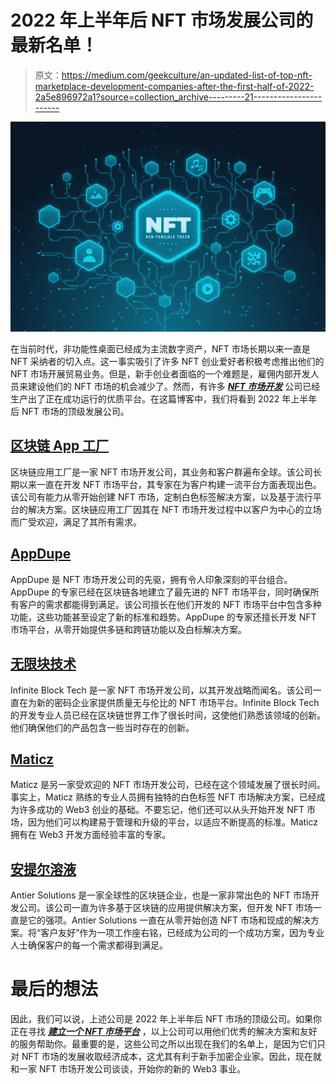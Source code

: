 # 2022 年上半年后 NFT 市场发展公司的最新名单！

> 原文：<https://medium.com/geekculture/an-updated-list-of-top-nft-marketplace-development-companies-after-the-first-half-of-2022-2a5e896972a1?source=collection_archive---------21----------------------->

![](img/0e77cfed2e8f5ab568107bb7aa323d97.png)

在当前时代，非功能性桌面已经成为主流数字资产，NFT 市场长期以来一直是 NFT 采纳者的切入点。这一事实吸引了许多 NFT 创业爱好者积极考虑推出他们的 NFT 市场开展贸易业务。但是，新手创业者面临的一个难题是，雇佣内部开发人员来建设他们的 NFT 市场的机会减少了。然而，有许多 [***NFT 市场开发***](https://bit.ly/3HAcCs3) 公司已经生产出了正在成功运行的优质平台。在这篇博客中，我们将看到 2022 年上半年后 NFT 市场的顶级发展公司。

## [区块链 App 工厂](https://bit.ly/3HAcCs3)

区块链应用工厂是一家 NFT 市场开发公司，其业务和客户群遍布全球。该公司长期以来一直在开发 NFT 市场平台，其专家在为客户构建一流平台方面表现出色。该公司有能力从零开始创建 NFT 市场，定制白色标签解决方案，以及基于流行平台的解决方案。区块链应用工厂因其在 NFT 市场开发过程中以客户为中心的立场而广受欢迎，满足了其所有需求。

## [AppDupe](https://bit.ly/3b0Gv8H)

AppDupe 是 NFT 市场开发公司的先驱，拥有令人印象深刻的平台组合。AppDupe 的专家已经在区块链各地建立了最先进的 NFT 市场平台，同时确保所有客户的需求都能得到满足。该公司擅长在他们开发的 NFT 市场平台中包含多种功能，这些功能甚至设定了新的标准和趋势。AppDupe 的专家还擅长开发 NFT 市场平台，从零开始提供多链和跨链功能以及白标解决方案。

## [无限块技术](https://bit.ly/39vfoCq)

Infinite Block Tech 是一家 NFT 市场开发公司，以其开发战略而闻名。该公司一直在为新的密码企业家提供质量无与伦比的 NFT 市场平台。Infinite Block Tech 的开发专业人员已经在区块链世界工作了很长时间，这使他们熟悉该领域的创新。他们确保他们的产品包含一些当时存在的创新。

## [Maticz](https://bit.ly/3tEesm9)

Maticz 是另一家受欢迎的 NFT 市场开发公司，已经在这个领域发展了很长时间。事实上，Maticz 熟练的专业人员拥有独特的白色标签 NFT 市场解决方案，已经成为许多成功的 Web3 创业的基础。不要忘记，他们还可以从头开始开发 NFT 市场，因为他们可以构建易于管理和升级的平台，以适应不断提高的标准。Maticz 拥有在 Web3 开发方面经验丰富的专家。

## [安提尔溶液](https://bit.ly/3NW8gOv)

Antier Solutions 是一家全球性的区块链企业，也是一家非常出色的 NFT 市场开发公司。该公司一直为许多基于区块链的应用提供解决方案，但开发 NFT 市场一直是它的强项。Antier Solutions 一直在从零开始创造 NFT 市场和现成的解决方案。将“客户友好”作为一项工作座右铭，已经成为公司的一个成功方案，因为专业人士确保客户的每一个需求都得到满足。

# 最后的想法

因此，我们可以说，上述公司是 2022 年上半年后 NFT 市场的顶级公司。如果你正在寻找 [***建立一个 NFT 市场平台***](https://bit.ly/3HAcCs3) ，以上公司可以用他们优秀的解决方案和友好的服务帮助你。最重要的是，这些公司之所以出现在我们的名单上，是因为它们只对 NFT 市场的发展收取经济成本，这尤其有利于新手加密企业家。因此，现在就和一家 NFT 市场开发公司谈谈，开始你的新的 Web3 事业。